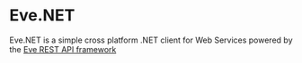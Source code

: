 Eve.NET
=======
Eve.NET is a simple cross platform .NET client for Web
Services powered by the [Eve REST API framework][1]

[1]: http://python-eve.org
